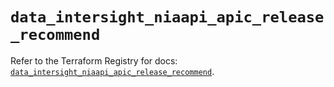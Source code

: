 # `data_intersight_niaapi_apic_release_recommend`

Refer to the Terraform Registry for docs: [`data_intersight_niaapi_apic_release_recommend`](https://registry.terraform.io/providers/ciscodevnet/intersight/1.0.71/docs/data-sources/niaapi_apic_release_recommend).
